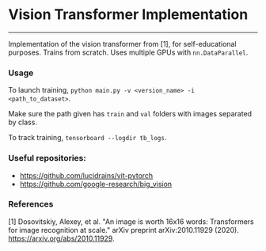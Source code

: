 # Vision Transformer Implementation
***

Implementation of the vision transformer from [1],
for self-educational purposes. Trains from scratch. Uses
multiple GPUs with `nn.DataParallel`.

### Usage

To launch training,
`python main.py -v <version_name> -i <path_to_dataset>`.

Make sure the path given has `train` and `val` folders with images separated by class.

To track training, `tensorboard --logdir tb_logs`.

### Useful repositories:

- https://github.com/lucidrains/vit-pytorch
- https://github.com/google-research/big_vision


### References

[1] Dosovitskiy, Alexey, et al. "An image is worth 16x16 words: Transformers for image recognition at scale." arXiv
preprint arXiv:2010.11929 (2020). https://arxiv.org/abs/2010.11929.
